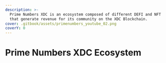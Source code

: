 ```yaml
---
description: >-
  Prime Numbers XDC is an ecosystem composed of different DEFI and NFT protocols
  that generate revenue for its community on the XDC Blockchain.
cover: .gitbook/assets/primenumbers_youtube_02.png
coverY: 0
---
```


# Prime Numbers XDC Ecosystem

